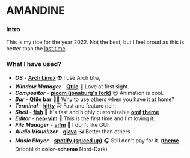 # AMANDINE

### Intro
This is my rice for the year 2022. Not the best, but I feel proud as this is better than the [last time](https://github.com/EthanRodrigo/dotfiles/tree/main/Esme). 

### What I have used?
- ***OS*** - **[Arch Linux](https://aur.archlinux.org/)** :alien: I use Arch btw,
- ***Window Manager*** - **[Qtile](http://www.qtile.org/)** :revolving_hearts: Love at first sight.
- ***Compositor*** - **[picom (jonaburg's fork)](https://github.com/jonaburg/picom)** :wink: Animation is cool.
- ***Bar*** - **Qtile bar** :man_shrugging: Why to use others when you have it at home? 
- ***Terminal*** - **[kitty](https://github.com/kovidgoyal/kitty)** :cat: Fast and feature rich. 
- ***Shell*** - **[fish](https://github.com/fish-shell/fish-shell)** :rocket: It's fast and highly customizable
                **[omf](https://github.com/oh-my-fish/oh-my-fish)**
                **[theme](https://github.com/oh-my-fish/theme-bobthefish)**
- ***Editor*** - **[neo-vim](https://github.com/neovim/neovim)** :smiling_face_with_three_hearts: This is the first time and I'm loving it.
- ***File Manager*** - **[vifm](https://github.com/vifm/vifm)** :smiling_face_with_tear: I don't like GUI.
- ***Audio Visualizer*** - **[glava](https://github.com/jarcode-foss/glava/)** :framed_picture: Better than others
- ***Music Player*** - **[spotify (spiced up)](https://github.com/spicetify/)** :headphones: Still don't pay for it.
                    (**[theme](https://github.com/spicetify/spicetify-themes/blob/master/THEMES.md#dribbblish)** Dribbblish
                    **color-scheme** Nord-Dark)
